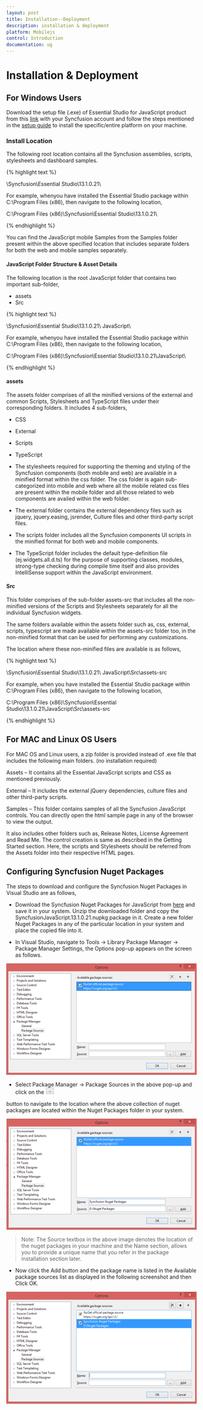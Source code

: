 ```yaml
---
layout: post
title: Installation--Deployment
description: installation & deployment
platform: Mobilejs
control: Introduction
documentation: ug
---
```


# Installation & Deployment

## For Windows Users

Download the setup file (.exe) of Essential Studio for JavaScript product from this [link](http://www.syncfusion.com/downloads/javascript) with your Syncfusion account and follow the steps mentioned in the [setup guide](http://help.syncfusion.com/ug/common/index.html) to install the specific/entire platform on your machine.

### Install Location

The following root location contains all the Syncfusion assemblies, scripts, stylesheets and dashboard samples.

{% highlight text %}

<installed location>\Syncfusion\Essential Studio\13.1.0.21\

For example, whenyou have installed the Essential Studio package within C:\Program Files (x86), then navigate to the following location,

C:\Program Files (x86)\Syncfusion\Essential Studio\13.1.0.21\



{% endhighlight %}



You can find the JavaScript mobile Samples from the Samples folder present within the above specified location that includes separate folders for both the web and mobile samples separately.

#### JavaScript Folder Structure & Asset Details

The following location is the root JavaScript folder that contains two important sub-folder,

* assets
* Src

{% highlight text %}

<installed location>\Syncfusion\Essential Studio\13.1.0.21\ JavaScript\

For example, whenyou have installed the Essential Studio package within C:\Program Files (x86), then navigate to the following location,

C:\Program Files (x86)\Syncfusion\Essential Studio\13.1.0.21\JavaScript\

{% endhighlight %}

#### assets 

The assets folder comprises of all the minified versions of the external and common Scripts, Stylesheets and TypeScript files under their corresponding folders. It includes 4 sub-folders,

* CSS
* External
* Scripts
* TypeScript



* The stylesheets required for supporting the theming and styling of the Syncfusion components (both mobile and web) are available in a minified format within the css folder. The css folder is again sub-categorized into mobile and web where all the mobile related css files are present within the mobile folder and all those related to web components are availed within the web folder. 



* The external folder contains the external dependency files such as jquery, jquery.easing, jsrender, Culture files and other third-party script files.



* The scripts folder includes all the Syncfusion components UI scripts in the minified format for both web and mobile components. 



* The TypeScript folder includes the default type-definition file (ej.widgets.all.d.ts) for the purpose of supporting classes, modules, strong-type checking during compile time itself and also provides IntelliSense support within the JavaScript environment.

#### Src

This folder comprises of the sub-folder assets-src that includes all the non-minified versions of the Scripts and Stylesheets separately for all the individual Syncfusion widgets.

The same folders available within the assets folder such as, css, external, scripts, typescript are made available within the assets-src folder too, in the non-minified format that can be used for performing any customizations. 

The location where these non-minified files are available is as follows,

{% highlight text %}

<installed location>\Syncfusion\Essential Studio\13.1.0.21\ JavaScript\Src\assets-src

For example, when you have installed the Essential Studio package within C:\Program Files (x86), then navigate to the following location,

C:\Program Files (x86)\Syncfusion\Essential Studio\13.1.0.21\JavaScript\Src\assets-src

{% endhighlight %}

## For MAC and Linux OS Users

For MAC OS and Linux users, a zip folder is provided instead of .exe file that includes the following main folders. (no installation required)

Assets – It contains all the Essential JavaScript scripts and CSS as mentioned previously.

External – It includes the external jQuery dependencies, culture files and other third-party scripts.

Samples – This folder contains samples of all the Syncfusion JavaScript controls. You can directly open the html sample page in any of the browser to view the output.

It also includes other folders such as, Release Notes, License Agreement and Read Me. The control creation is same as described in the Getting Started section. Here, the scripts and Stylesheets should be referred from the Assets folder into their respective HTML pages. 

## Configuring Syncfusion Nuget Packages

The steps to download and configure the Syncfusion Nuget Packages in Visual Studio are as follows,

* Download the Syncfusion Nuget Packages for JavaScript from [here](http://nuget.syncfusion.com/login) and save it in your system. Unzip the downloaded folder and copy the SyncfusionJavaScript.13.1.0.21.nupkg package in it. Create a new folder Nuget Packages in any of the particular location in your system and place the copied file into it.



* In Visual Studio, navigate to Tools -> Library Package Manager -> Package Manager Settings, the Options pop-up appears on the screen as follows.



![](Installation--Deployment_images/Installation--Deployment_img1.png)



* Select Package Manager -> Package Sources in the above pop-up and click on the ![](Installation--Deployment_images/Installation--Deployment_img2.png)

 button to navigate to the location where the above collection of nuget packages are located within the Nuget Packages folder in your system.



![](Installation--Deployment_images/Installation--Deployment_img3.png)



> Note: The Source textbox in the above image denotes the location of the nuget packages in your machine and the Name section, allows you to provide a unique name that you refer in the package installation section later. 



* Now click the Add button and the package name is listed in the Available package sources list as displayed in the following screenshot and then Click OK.



![](Installation--Deployment_images/Installation--Deployment_img4.png)



